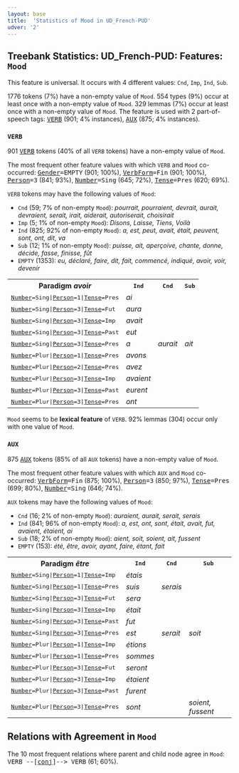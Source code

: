 ```yaml
---
layout: base
title:  'Statistics of Mood in UD_French-PUD'
udver: '2'
---
```


## Treebank Statistics: UD_French-PUD: Features: `Mood`

This feature is universal.
It occurs with 4 different values: `Cnd`, `Imp`, `Ind`, `Sub`.

1776 tokens (7%) have a non-empty value of `Mood`.
554 types (9%) occur at least once with a non-empty value of `Mood`.
329 lemmas (7%) occur at least once with a non-empty value of `Mood`.
The feature is used with 2 part-of-speech tags: <tt><a href="fr_pud-pos-VERB.html">VERB</a></tt> (901; 4% instances), <tt><a href="fr_pud-pos-AUX.html">AUX</a></tt> (875; 4% instances).

### `VERB`

901 <tt><a href="fr_pud-pos-VERB.html">VERB</a></tt> tokens (40% of all `VERB` tokens) have a non-empty value of `Mood`.

The most frequent other feature values with which `VERB` and `Mood` co-occurred: <tt><a href="fr_pud-feat-Gender.html">Gender</a></tt><tt>=EMPTY</tt> (901; 100%), <tt><a href="fr_pud-feat-VerbForm.html">VerbForm</a></tt><tt>=Fin</tt> (901; 100%), <tt><a href="fr_pud-feat-Person.html">Person</a></tt><tt>=3</tt> (841; 93%), <tt><a href="fr_pud-feat-Number.html">Number</a></tt><tt>=Sing</tt> (645; 72%), <tt><a href="fr_pud-feat-Tense.html">Tense</a></tt><tt>=Pres</tt> (620; 69%).

`VERB` tokens may have the following values of `Mood`:

* `Cnd` (59; 7% of non-empty `Mood`): <em>pourrait, pourraient, devrait, aurait, devraient, serait, irait, aiderait, autoriserait, choisirait</em>
* `Imp` (5; 1% of non-empty `Mood`): <em>Disons, Laisse, Tiens, Voilà</em>
* `Ind` (825; 92% of non-empty `Mood`): <em>a, est, peut, avait, était, peuvent, sont, ont, dit, va</em>
* `Sub` (12; 1% of non-empty `Mood`): <em>puisse, ait, aperçoive, chante, donne, décide, fasse, finisse, fût</em>
* `EMPTY` (1353): <em>eu, déclaré, faire, dit, fait, commencé, indiqué, avoir, voir, devenir</em>

<table>
  <tr><th>Paradigm <i>avoir</i></th><th><tt>Ind</tt></th><th><tt>Cnd</tt></th><th><tt>Sub</tt></th></tr>
  <tr><td><tt><tt><a href="fr_pud-feat-Number.html">Number</a></tt><tt>=Sing</tt>|<tt><a href="fr_pud-feat-Person.html">Person</a></tt><tt>=1</tt>|<tt><a href="fr_pud-feat-Tense.html">Tense</a></tt><tt>=Pres</tt></tt></td><td><em>ai</em></td><td></td><td></td></tr>
  <tr><td><tt><tt><a href="fr_pud-feat-Number.html">Number</a></tt><tt>=Sing</tt>|<tt><a href="fr_pud-feat-Person.html">Person</a></tt><tt>=3</tt>|<tt><a href="fr_pud-feat-Tense.html">Tense</a></tt><tt>=Fut</tt></tt></td><td><em>aura</em></td><td></td><td></td></tr>
  <tr><td><tt><tt><a href="fr_pud-feat-Number.html">Number</a></tt><tt>=Sing</tt>|<tt><a href="fr_pud-feat-Person.html">Person</a></tt><tt>=3</tt>|<tt><a href="fr_pud-feat-Tense.html">Tense</a></tt><tt>=Imp</tt></tt></td><td><em>avait</em></td><td></td><td></td></tr>
  <tr><td><tt><tt><a href="fr_pud-feat-Number.html">Number</a></tt><tt>=Sing</tt>|<tt><a href="fr_pud-feat-Person.html">Person</a></tt><tt>=3</tt>|<tt><a href="fr_pud-feat-Tense.html">Tense</a></tt><tt>=Past</tt></tt></td><td><em>eut</em></td><td></td><td></td></tr>
  <tr><td><tt><tt><a href="fr_pud-feat-Number.html">Number</a></tt><tt>=Sing</tt>|<tt><a href="fr_pud-feat-Person.html">Person</a></tt><tt>=3</tt>|<tt><a href="fr_pud-feat-Tense.html">Tense</a></tt><tt>=Pres</tt></tt></td><td><em>a</em></td><td><em>aurait</em></td><td><em>ait</em></td></tr>
  <tr><td><tt><tt><a href="fr_pud-feat-Number.html">Number</a></tt><tt>=Plur</tt>|<tt><a href="fr_pud-feat-Person.html">Person</a></tt><tt>=1</tt>|<tt><a href="fr_pud-feat-Tense.html">Tense</a></tt><tt>=Pres</tt></tt></td><td><em>avons</em></td><td></td><td></td></tr>
  <tr><td><tt><tt><a href="fr_pud-feat-Number.html">Number</a></tt><tt>=Plur</tt>|<tt><a href="fr_pud-feat-Person.html">Person</a></tt><tt>=2</tt>|<tt><a href="fr_pud-feat-Tense.html">Tense</a></tt><tt>=Pres</tt></tt></td><td><em>avez</em></td><td></td><td></td></tr>
  <tr><td><tt><tt><a href="fr_pud-feat-Number.html">Number</a></tt><tt>=Plur</tt>|<tt><a href="fr_pud-feat-Person.html">Person</a></tt><tt>=3</tt>|<tt><a href="fr_pud-feat-Tense.html">Tense</a></tt><tt>=Imp</tt></tt></td><td><em>avaient</em></td><td></td><td></td></tr>
  <tr><td><tt><tt><a href="fr_pud-feat-Number.html">Number</a></tt><tt>=Plur</tt>|<tt><a href="fr_pud-feat-Person.html">Person</a></tt><tt>=3</tt>|<tt><a href="fr_pud-feat-Tense.html">Tense</a></tt><tt>=Past</tt></tt></td><td><em>eurent</em></td><td></td><td></td></tr>
  <tr><td><tt><tt><a href="fr_pud-feat-Number.html">Number</a></tt><tt>=Plur</tt>|<tt><a href="fr_pud-feat-Person.html">Person</a></tt><tt>=3</tt>|<tt><a href="fr_pud-feat-Tense.html">Tense</a></tt><tt>=Pres</tt></tt></td><td><em>ont</em></td><td></td><td></td></tr>
</table>

`Mood` seems to be **lexical feature** of `VERB`. 92% lemmas (304) occur only with one value of `Mood`.

### `AUX`

875 <tt><a href="fr_pud-pos-AUX.html">AUX</a></tt> tokens (85% of all `AUX` tokens) have a non-empty value of `Mood`.

The most frequent other feature values with which `AUX` and `Mood` co-occurred: <tt><a href="fr_pud-feat-VerbForm.html">VerbForm</a></tt><tt>=Fin</tt> (875; 100%), <tt><a href="fr_pud-feat-Person.html">Person</a></tt><tt>=3</tt> (850; 97%), <tt><a href="fr_pud-feat-Tense.html">Tense</a></tt><tt>=Pres</tt> (699; 80%), <tt><a href="fr_pud-feat-Number.html">Number</a></tt><tt>=Sing</tt> (646; 74%).

`AUX` tokens may have the following values of `Mood`:

* `Cnd` (16; 2% of non-empty `Mood`): <em>auraient, aurait, serait, serais</em>
* `Ind` (841; 96% of non-empty `Mood`): <em>a, est, ont, sont, était, avait, fut, avaient, étaient, ai</em>
* `Sub` (18; 2% of non-empty `Mood`): <em>aient, soit, soient, ait, fussent</em>
* `EMPTY` (153): <em>été, être, avoir, ayant, faire, étant, fait</em>

<table>
  <tr><th>Paradigm <i>être</i></th><th><tt>Ind</tt></th><th><tt>Cnd</tt></th><th><tt>Sub</tt></th></tr>
  <tr><td><tt><tt><a href="fr_pud-feat-Number.html">Number</a></tt><tt>=Sing</tt>|<tt><a href="fr_pud-feat-Person.html">Person</a></tt><tt>=1</tt>|<tt><a href="fr_pud-feat-Tense.html">Tense</a></tt><tt>=Imp</tt></tt></td><td><em>étais</em></td><td></td><td></td></tr>
  <tr><td><tt><tt><a href="fr_pud-feat-Number.html">Number</a></tt><tt>=Sing</tt>|<tt><a href="fr_pud-feat-Person.html">Person</a></tt><tt>=1</tt>|<tt><a href="fr_pud-feat-Tense.html">Tense</a></tt><tt>=Pres</tt></tt></td><td><em>suis</em></td><td><em>serais</em></td><td></td></tr>
  <tr><td><tt><tt><a href="fr_pud-feat-Number.html">Number</a></tt><tt>=Sing</tt>|<tt><a href="fr_pud-feat-Person.html">Person</a></tt><tt>=3</tt>|<tt><a href="fr_pud-feat-Tense.html">Tense</a></tt><tt>=Fut</tt></tt></td><td><em>sera</em></td><td></td><td></td></tr>
  <tr><td><tt><tt><a href="fr_pud-feat-Number.html">Number</a></tt><tt>=Sing</tt>|<tt><a href="fr_pud-feat-Person.html">Person</a></tt><tt>=3</tt>|<tt><a href="fr_pud-feat-Tense.html">Tense</a></tt><tt>=Imp</tt></tt></td><td><em>était</em></td><td></td><td></td></tr>
  <tr><td><tt><tt><a href="fr_pud-feat-Number.html">Number</a></tt><tt>=Sing</tt>|<tt><a href="fr_pud-feat-Person.html">Person</a></tt><tt>=3</tt>|<tt><a href="fr_pud-feat-Tense.html">Tense</a></tt><tt>=Past</tt></tt></td><td><em>fut</em></td><td></td><td></td></tr>
  <tr><td><tt><tt><a href="fr_pud-feat-Number.html">Number</a></tt><tt>=Sing</tt>|<tt><a href="fr_pud-feat-Person.html">Person</a></tt><tt>=3</tt>|<tt><a href="fr_pud-feat-Tense.html">Tense</a></tt><tt>=Pres</tt></tt></td><td><em>est</em></td><td><em>serait</em></td><td><em>soit</em></td></tr>
  <tr><td><tt><tt><a href="fr_pud-feat-Number.html">Number</a></tt><tt>=Plur</tt>|<tt><a href="fr_pud-feat-Person.html">Person</a></tt><tt>=1</tt>|<tt><a href="fr_pud-feat-Tense.html">Tense</a></tt><tt>=Imp</tt></tt></td><td><em>étions</em></td><td></td><td></td></tr>
  <tr><td><tt><tt><a href="fr_pud-feat-Number.html">Number</a></tt><tt>=Plur</tt>|<tt><a href="fr_pud-feat-Person.html">Person</a></tt><tt>=1</tt>|<tt><a href="fr_pud-feat-Tense.html">Tense</a></tt><tt>=Pres</tt></tt></td><td><em>sommes</em></td><td></td><td></td></tr>
  <tr><td><tt><tt><a href="fr_pud-feat-Number.html">Number</a></tt><tt>=Plur</tt>|<tt><a href="fr_pud-feat-Person.html">Person</a></tt><tt>=3</tt>|<tt><a href="fr_pud-feat-Tense.html">Tense</a></tt><tt>=Fut</tt></tt></td><td><em>seront</em></td><td></td><td></td></tr>
  <tr><td><tt><tt><a href="fr_pud-feat-Number.html">Number</a></tt><tt>=Plur</tt>|<tt><a href="fr_pud-feat-Person.html">Person</a></tt><tt>=3</tt>|<tt><a href="fr_pud-feat-Tense.html">Tense</a></tt><tt>=Imp</tt></tt></td><td><em>étaient</em></td><td></td><td></td></tr>
  <tr><td><tt><tt><a href="fr_pud-feat-Number.html">Number</a></tt><tt>=Plur</tt>|<tt><a href="fr_pud-feat-Person.html">Person</a></tt><tt>=3</tt>|<tt><a href="fr_pud-feat-Tense.html">Tense</a></tt><tt>=Past</tt></tt></td><td><em>furent</em></td><td></td><td></td></tr>
  <tr><td><tt><tt><a href="fr_pud-feat-Number.html">Number</a></tt><tt>=Plur</tt>|<tt><a href="fr_pud-feat-Person.html">Person</a></tt><tt>=3</tt>|<tt><a href="fr_pud-feat-Tense.html">Tense</a></tt><tt>=Pres</tt></tt></td><td><em>sont</em></td><td></td><td><em>soient, fussent</em></td></tr>
</table>

## Relations with Agreement in `Mood`

The 10 most frequent relations where parent and child node agree in `Mood`:
<tt>VERB --[<tt><a href="fr_pud-dep-conj.html">conj</a></tt>]--> VERB</tt> (61; 60%).

